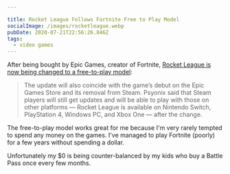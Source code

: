 ```yaml
---

title: Rocket League Follows Fortnite Free to Play Model
socialImage: /images/rocketleague.webp
pubDate: 2020-07-21T22:56:26.846Z
tags:
  - video games
---
```

After being bought by Epic Games, creator of Fortnite, [Rocket League is now being changed to a free-to-play model](https://www.polygon.com/2020/7/21/21332924/rocket-league-free-to-play-leaving-steam-epic-game-store):

> The update will also coincide with the game’s debut on the Epic Games Store and its removal from Steam. Psyonix said that Steam players will still get updates and will be able to play with those on other platforms — Rocket League is available on Nintendo Switch, PlayStation 4, Windows PC, and Xbox One — after the change.

The free-to-play model works great for me because I'm very rarely tempted to spend any money on the games. I've managed to play Fortnite (poorly) for a few years without spending a dollar.

Unfortunately my $0 is being counter-balanced by my kids who buy a Battle Pass once every few months.